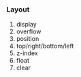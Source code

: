 ### Layout

1. display
2. overflow
3. position
4. top/right/bottom/left
5. z-index
6. float
7. clear
